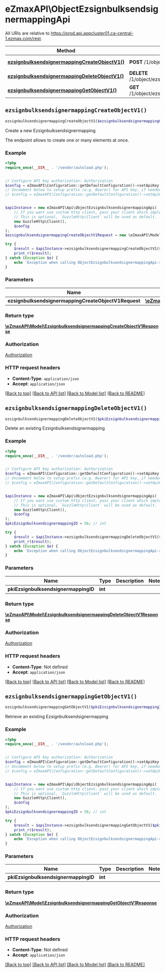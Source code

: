 # eZmaxAPI\ObjectEzsignbulksendsignermappingApi

All URIs are relative to https://prod.api.appcluster01.ca-central-1.ezmax.com/rest.

Method | HTTP request | Description
------------- | ------------- | -------------
[**ezsignbulksendsignermappingCreateObjectV1()**](ObjectEzsignbulksendsignermappingApi.md#ezsignbulksendsignermappingCreateObjectV1) | **POST** /1/object/ezsignbulksendsignermapping | Create a new Ezsignbulksendsignermapping
[**ezsignbulksendsignermappingDeleteObjectV1()**](ObjectEzsignbulksendsignermappingApi.md#ezsignbulksendsignermappingDeleteObjectV1) | **DELETE** /1/object/ezsignbulksendsignermapping/{pkiEzsignbulksendsignermappingID} | Delete an existing Ezsignbulksendsignermapping
[**ezsignbulksendsignermappingGetObjectV1()**](ObjectEzsignbulksendsignermappingApi.md#ezsignbulksendsignermappingGetObjectV1) | **GET** /1/object/ezsignbulksendsignermapping/{pkiEzsignbulksendsignermappingID} | Retrieve an existing Ezsignbulksendsignermapping


## `ezsignbulksendsignermappingCreateObjectV1()`

```php
ezsignbulksendsignermappingCreateObjectV1($ezsignbulksendsignermappingCreateObjectV1Request): \eZmaxAPI\Model\EzsignbulksendsignermappingCreateObjectV1Response
```

Create a new Ezsignbulksendsignermapping

The endpoint allows to create one or many elements at once.

### Example

```php
<?php
require_once(__DIR__ . '/vendor/autoload.php');


// Configure API key authorization: Authorization
$config = eZmaxAPI\Configuration::getDefaultConfiguration()->setApiKey('Authorization', 'YOUR_API_KEY');
// Uncomment below to setup prefix (e.g. Bearer) for API key, if needed
// $config = eZmaxAPI\Configuration::getDefaultConfiguration()->setApiKeyPrefix('Authorization', 'Bearer');


$apiInstance = new eZmaxAPI\Api\ObjectEzsignbulksendsignermappingApi(
    // If you want use custom http client, pass your client which implements `GuzzleHttp\ClientInterface`.
    // This is optional, `GuzzleHttp\Client` will be used as default.
    new GuzzleHttp\Client(),
    $config
);
$ezsignbulksendsignermappingCreateObjectV1Request = new \eZmaxAPI\Model\EzsignbulksendsignermappingCreateObjectV1Request(); // \eZmaxAPI\Model\EzsignbulksendsignermappingCreateObjectV1Request

try {
    $result = $apiInstance->ezsignbulksendsignermappingCreateObjectV1($ezsignbulksendsignermappingCreateObjectV1Request);
    print_r($result);
} catch (Exception $e) {
    echo 'Exception when calling ObjectEzsignbulksendsignermappingApi->ezsignbulksendsignermappingCreateObjectV1: ', $e->getMessage(), PHP_EOL;
}
```

### Parameters

Name | Type | Description  | Notes
------------- | ------------- | ------------- | -------------
 **ezsignbulksendsignermappingCreateObjectV1Request** | [**\eZmaxAPI\Model\EzsignbulksendsignermappingCreateObjectV1Request**](../Model/EzsignbulksendsignermappingCreateObjectV1Request.md)|  |

### Return type

[**\eZmaxAPI\Model\EzsignbulksendsignermappingCreateObjectV1Response**](../Model/EzsignbulksendsignermappingCreateObjectV1Response.md)

### Authorization

[Authorization](../../README.md#Authorization)

### HTTP request headers

- **Content-Type**: `application/json`
- **Accept**: `application/json`

[[Back to top]](#) [[Back to API list]](../../README.md#endpoints)
[[Back to Model list]](../../README.md#models)
[[Back to README]](../../README.md)

## `ezsignbulksendsignermappingDeleteObjectV1()`

```php
ezsignbulksendsignermappingDeleteObjectV1($pkiEzsignbulksendsignermappingID): \eZmaxAPI\Model\EzsignbulksendsignermappingDeleteObjectV1Response
```

Delete an existing Ezsignbulksendsignermapping



### Example

```php
<?php
require_once(__DIR__ . '/vendor/autoload.php');


// Configure API key authorization: Authorization
$config = eZmaxAPI\Configuration::getDefaultConfiguration()->setApiKey('Authorization', 'YOUR_API_KEY');
// Uncomment below to setup prefix (e.g. Bearer) for API key, if needed
// $config = eZmaxAPI\Configuration::getDefaultConfiguration()->setApiKeyPrefix('Authorization', 'Bearer');


$apiInstance = new eZmaxAPI\Api\ObjectEzsignbulksendsignermappingApi(
    // If you want use custom http client, pass your client which implements `GuzzleHttp\ClientInterface`.
    // This is optional, `GuzzleHttp\Client` will be used as default.
    new GuzzleHttp\Client(),
    $config
);
$pkiEzsignbulksendsignermappingID = 56; // int

try {
    $result = $apiInstance->ezsignbulksendsignermappingDeleteObjectV1($pkiEzsignbulksendsignermappingID);
    print_r($result);
} catch (Exception $e) {
    echo 'Exception when calling ObjectEzsignbulksendsignermappingApi->ezsignbulksendsignermappingDeleteObjectV1: ', $e->getMessage(), PHP_EOL;
}
```

### Parameters

Name | Type | Description  | Notes
------------- | ------------- | ------------- | -------------
 **pkiEzsignbulksendsignermappingID** | **int**|  |

### Return type

[**\eZmaxAPI\Model\EzsignbulksendsignermappingDeleteObjectV1Response**](../Model/EzsignbulksendsignermappingDeleteObjectV1Response.md)

### Authorization

[Authorization](../../README.md#Authorization)

### HTTP request headers

- **Content-Type**: Not defined
- **Accept**: `application/json`

[[Back to top]](#) [[Back to API list]](../../README.md#endpoints)
[[Back to Model list]](../../README.md#models)
[[Back to README]](../../README.md)

## `ezsignbulksendsignermappingGetObjectV1()`

```php
ezsignbulksendsignermappingGetObjectV1($pkiEzsignbulksendsignermappingID): \eZmaxAPI\Model\EzsignbulksendsignermappingGetObjectV1Response
```

Retrieve an existing Ezsignbulksendsignermapping



### Example

```php
<?php
require_once(__DIR__ . '/vendor/autoload.php');


// Configure API key authorization: Authorization
$config = eZmaxAPI\Configuration::getDefaultConfiguration()->setApiKey('Authorization', 'YOUR_API_KEY');
// Uncomment below to setup prefix (e.g. Bearer) for API key, if needed
// $config = eZmaxAPI\Configuration::getDefaultConfiguration()->setApiKeyPrefix('Authorization', 'Bearer');


$apiInstance = new eZmaxAPI\Api\ObjectEzsignbulksendsignermappingApi(
    // If you want use custom http client, pass your client which implements `GuzzleHttp\ClientInterface`.
    // This is optional, `GuzzleHttp\Client` will be used as default.
    new GuzzleHttp\Client(),
    $config
);
$pkiEzsignbulksendsignermappingID = 56; // int

try {
    $result = $apiInstance->ezsignbulksendsignermappingGetObjectV1($pkiEzsignbulksendsignermappingID);
    print_r($result);
} catch (Exception $e) {
    echo 'Exception when calling ObjectEzsignbulksendsignermappingApi->ezsignbulksendsignermappingGetObjectV1: ', $e->getMessage(), PHP_EOL;
}
```

### Parameters

Name | Type | Description  | Notes
------------- | ------------- | ------------- | -------------
 **pkiEzsignbulksendsignermappingID** | **int**|  |

### Return type

[**\eZmaxAPI\Model\EzsignbulksendsignermappingGetObjectV1Response**](../Model/EzsignbulksendsignermappingGetObjectV1Response.md)

### Authorization

[Authorization](../../README.md#Authorization)

### HTTP request headers

- **Content-Type**: Not defined
- **Accept**: `application/json`

[[Back to top]](#) [[Back to API list]](../../README.md#endpoints)
[[Back to Model list]](../../README.md#models)
[[Back to README]](../../README.md)
